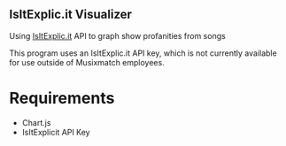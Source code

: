 ## IsItExplic.it Visualizer

Using [IsItExplic.it](https://isitexplic.it) API to graph show profanities from songs

This program uses an IsItExplic.it API key, which is not currently available for use outside of Musixmatch employees.

# Requirements
- Chart.js
- IsItExplicit API Key

